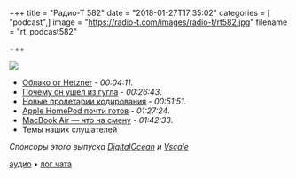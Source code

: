 +++
title = "Радио-Т 582"
date = "2018-01-27T17:35:02"
categories = [ "podcast",]
image = "https://radio-t.com/images/radio-t/rt582.jpg"
filename = "rt_podcast582"

+++

![](https://radio-t.com/images/radio-t/rt582.jpg)

- [Облако от Hetzner](https://www.hetzner.com/cloud?country=us) - *00:04:11*.
- [Почему он ушел из гугла](https://medium.com/@steve.yegge/why-i-left-google-to-join-grab-86dfffc0be84) - *00:26:43*.
- [Новые пролетарии кодирования](https://www.wired.com/2017/02/programming-is-the-new-blue-collar-job/) - *00:51:51*.
- [Apple HomePod почти готов](https://www.engadget.com/2018/01/26/apple-homepod-2018-release/) - *01:27:24*.
- [MacBook Air — что на смену](https://gizmodo.com/apple-might-finally-finally-kill-the-macbook-air-1822332466?utm_campaign=socialflow_gizmodo_twitter) - *01:42:33*.
- Темы наших слушателей


*Спонсоры этого выпуска [DigitalOcean](https://do.co/radiot) и [Vscale](http://bit.ly/radio-t_vscale)*

[аудио](https://cdn.radio-t.com/rt_podcast582.mp3) • [лог чата](http://chat.radio-t.com/logs/radio-t-582.html)
<audio src="https://cdn.radio-t.com/rt_podcast582.mp3" preload="none"></audio>
